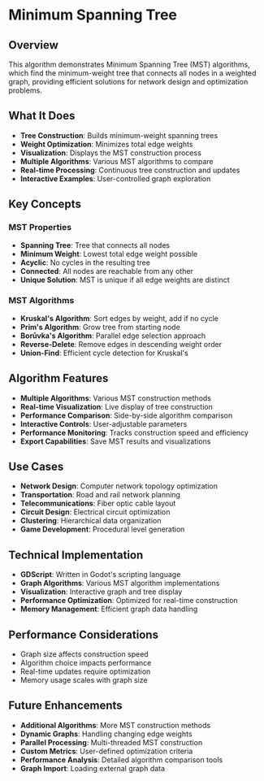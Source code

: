 # Minimum Spanning Tree

## Overview
This algorithm demonstrates Minimum Spanning Tree (MST) algorithms, which find the minimum-weight tree that connects all nodes in a weighted graph, providing efficient solutions for network design and optimization problems.

## What It Does
- **Tree Construction**: Builds minimum-weight spanning trees
- **Weight Optimization**: Minimizes total edge weights
- **Visualization**: Displays the MST construction process
- **Multiple Algorithms**: Various MST algorithms to compare
- **Real-time Processing**: Continuous tree construction and updates
- **Interactive Examples**: User-controlled graph exploration

## Key Concepts

### MST Properties
- **Spanning Tree**: Tree that connects all nodes
- **Minimum Weight**: Lowest total edge weight possible
- **Acyclic**: No cycles in the resulting tree
- **Connected**: All nodes are reachable from any other
- **Unique Solution**: MST is unique if all edge weights are distinct

### MST Algorithms
- **Kruskal's Algorithm**: Sort edges by weight, add if no cycle
- **Prim's Algorithm**: Grow tree from starting node
- **Borůvka's Algorithm**: Parallel edge selection approach
- **Reverse-Delete**: Remove edges in descending weight order
- **Union-Find**: Efficient cycle detection for Kruskal's

## Algorithm Features
- **Multiple Algorithms**: Various MST construction methods
- **Real-time Visualization**: Live display of tree construction
- **Performance Comparison**: Side-by-side algorithm comparison
- **Interactive Controls**: User-adjustable parameters
- **Performance Monitoring**: Tracks construction speed and efficiency
- **Export Capabilities**: Save MST results and visualizations

## Use Cases
- **Network Design**: Computer network topology optimization
- **Transportation**: Road and rail network planning
- **Telecommunications**: Fiber optic cable layout
- **Circuit Design**: Electrical circuit optimization
- **Clustering**: Hierarchical data organization
- **Game Development**: Procedural level generation

## Technical Implementation
- **GDScript**: Written in Godot's scripting language
- **Graph Algorithms**: Various MST algorithm implementations
- **Visualization**: Interactive graph and tree display
- **Performance Optimization**: Optimized for real-time construction
- **Memory Management**: Efficient graph data handling

## Performance Considerations
- Graph size affects construction speed
- Algorithm choice impacts performance
- Real-time updates require optimization
- Memory usage scales with graph size

## Future Enhancements
- **Additional Algorithms**: More MST construction methods
- **Dynamic Graphs**: Handling changing edge weights
- **Parallel Processing**: Multi-threaded MST construction
- **Custom Metrics**: User-defined optimization criteria
- **Performance Analysis**: Detailed algorithm comparison tools
- **Graph Import**: Loading external graph data
